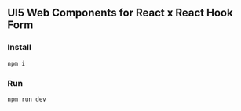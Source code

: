 ## UI5 Web Components for React x React Hook Form

### Install
```
npm i
```

### Run

```
npm run dev
```
